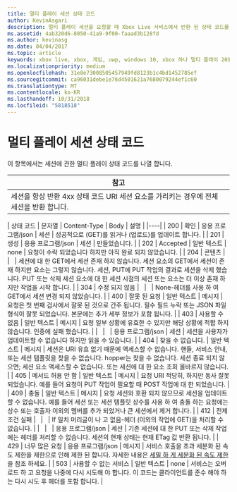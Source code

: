 ```yaml
---
title: 멀티 플레이 세션 상태 코드
author: KevinAsgari
description: 멀티 플레이 세션을 요청할 때 Xbox Live 서비스에서 반환 된 상태 코드를 설명 합니다.
ms.assetid: 4ab320d6-8050-41a9-9f00-faaad3b128fd
ms.author: kevinasg
ms.date: 04/04/2017
ms.topic: article
keywords: xbox live, xbox, 게임, uwp, windows 10, xbox 하나 멀티 플레이 2015 년 상태 코드, 세션
ms.localizationpriority: medium
ms.openlocfilehash: 31e8e73008505457949fd8123b1c4bd1452785ef
ms.sourcegitcommit: ca96031debe1e76d4501621a7680079244ef1c60
ms.translationtype: MT
ms.contentlocale: ko-KR
ms.lasthandoff: 10/31/2018
ms.locfileid: "5818518"
---
```

# <a name="multiplayer-session-status-codes"></a>멀티 플레이 세션 상태 코드

이 항목에서는 세션에 관한 멀티 플레이 상태 코드를 나열 합니다.

| 참고                                                                                                         |
|---------------------------------------------------------------------------------------------------------------------------|
| 세션을 항상 반환 4xx 상태 코드 URI 세션 요소를 가리키는 경우에 전체 세션을 반환 합니다. |


| 상태 코드 | 문자열              | Content-Type     | Body    | 설명 |
|----|
| 200         | 확인                  | 응용 프로그램/json | 세션 | 성공적으로 (GET)를 읽거나 (업로드)를 업데이트 합니다.                                                                                                                                                                                                                                                                                                             |
| 201         | 생성             | 응용 프로그램/json | 세션 | 만들었습니다.                                                                                                                                                                                                                                                                                                                                 |
| 202         | Accepted            | 일반 텍스트       | none    | 요청이 수락 되었습니다 하지만 아직 완료 되지 않았습니다.                                                                                                                                                                                                                                                                                             |
| 204         | 콘텐츠          |                  |         | 세션에 대 한 GET에서 세션 존재 하지 않습니다. 세션 요소의 GET에서 세션이 존재 하지만 요소는 그렇지 않습니다. 세션, PUT에 PUT 작업의 결과로 세션을 삭제 했습니다. PUT 또는 삭제 세션 요소에 대 한 세션 시점의 세션 또는 요소는 더 이상 존재 하지만 작업을 시작 합니다. |
| 304         | 수정 되지 않음        |                  |         | None-헤더를 사용 하 여 GET에서 세션 변경 되지 않았습니다.                                                                                                                                                                                                                                                                                        |
| 400         | 잘못 된 요청         | 일반 텍스트       | 메시지 | 요청은 첫 번째 검사에서 잘못 된 것으로 간주 됩니다. 필수 필드 누락 또는 JSON 파일 형식이 잘못 되었습니다. 본문에는 추가 세부 정보가 포함 됩니다.                                                                                                                                                                                        |
| 403         | 사용할 수 없음           | 일반 텍스트       | 메시지 | 요청 일부 상황에 유효한 수 있지만 해당 상황에 적합 하지 않습니다. 인증에 실패 했습니다.                                                                                                                                                                                                                                                |
|             |                     | 응용 프로그램/json | 세션 | 세션을 사용자가 업데이트할 수 없습니다 하지만 읽을 수 있습니다.                                                                                                                                                                                                                                                                                           |
| 404         | 찾을 수 없습니다.           | 일반 텍스트       | 메시지 | 세션은 URI 유효 없기 때문에 액세스할 수 없습니다. 핸들, 서비스 안내, 또는 세션 템플릿을 찾을 수 없습니다. hopper는 찾을 수 없습니다. 세션 종료 되지 않으면; 세션 요소 액세스할 수 없습니다. 또는 세션에 대 한 요소 조회 올바르지 않습니다.                                                                                 |
| 405         | 메서드 허용 안 함  | 일반 텍스트       | 메시지 | 요청 URI 적당히, 하지만 동사 잘못 되었습니다. 예를 들어 요청이 PUT 작업이 필요할 때 POST 작업에 대 한 되었습니다.                                                                                                                                                                                                                 |
| 409         | 충돌            | 일반 텍스트       | 메시지 | 요청 세션와 호환 되지 않으므로 세션을 업데이트할 수 없습니다. 예를 들어 세션 또는 세션 템플릿 상수를 사용 하 여 충돌 하는 요청에는 상수 또는 호출자 이외의 멤버를 추가 되었거나 큰 세션에서 제거 합니다.                                                                         |
| 412         | 전제 조건 실패 |                  |         | If 일치 머리글이 나 고 없음-헤더 (이외의 작업에 GET)을 처리할 수 없습니다.                                                                                                                                                                                                                                           |
|             |                     | 응용 프로그램/json | 세션 | 기존 세션에 대 한 PUT 또는 삭제 작업에는 헤더를 처리할 수 없습니다. 세션의 현재 상태는 현재 ETag 값 반환 됩니다.                                                                                                                                                                      |
| 429 | 너무 많은 요청 | 응용 프로그램/json | 메시지 | 서비스 호출을 초과 세분화 된 속도 제한을 제한으로 인해 제한 된 합니다. 자세한 내용은 [세밀 하 게 세분화 된 속도 제한](../../using-xbox-live/best-practices/fine-grained-rate-limiting.md)을 참조 하세요. |
| 503         | 사용할 수 없는 서비스 | 일반 텍스트       | none    | 서비스는 오버 로드 하 고 요청을 나중에 다시 시도해 야 합니다. 이 코드는 클라이언트를 준수 해야 하는 다시 시도 후 헤더를 포함 합니다.                                                                                                                                                                                                              |

